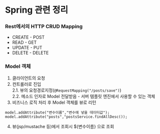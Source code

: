 # Spring 관련 정리

### Rest에서의 HTTP CRUD Mapping
- CREATE - POST
- READ - GET
- UPDATE - PUT
- DELETE - DELETE

### Model 객체
1. 클라이언트의 요청 
2. 컨트롤러로 진입 <br/>
  2.1. 뷰의 요청경로지정(`@RequestMapping("/posts/save")`) <br/>
  2.2. 메소드 인자로 Model 전달받음 - 서버 템플릿 엔진에서 사용할 수 있는 객체
3. 비즈니스 로직 처리 후 Model 객체를 뷰로 리턴
```
model.addAttribute("변수이름","변수에 넣을 데이터값");
model.addAttribute("posts","postsService.findAllDesc());
```
4. 뷰(jsp/mustache 등)에서 조회시 ${변수이름} 으로 조회
